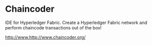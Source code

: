 # Chaincoder
IDE for Hyperledger Fabric. Create a Hyperledger Fabric network and perform chaincode transactions out of the box!

http://www.http://www.chaincoder.org/

